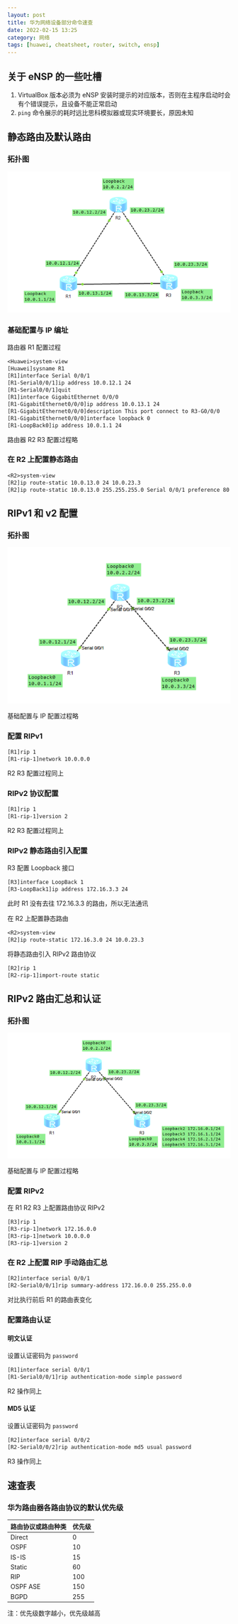 ```yaml
---
layout: post
title: 华为网络设备部分命令速查
date: 2022-02-15 13:25
category: 网络
tags: [huawei, cheatsheet, router, switch, ensp]
---
```


## 关于 eNSP 的一些吐槽

1. VirtualBox 版本必须为 eNSP 安装时提示的对应版本，否则在主程序启动时会有个错误提示，且设备不能正常启动
1. `ping` 命令展示的耗时远比思科模拟器或现实环境要长，原因未知

## 静态路由及默认路由

### 拓扑图

![](/assets/2022/001.png)

### 基础配置与 IP 编址

路由器 R1 配置过程

```
<Huawei>system-view
[Huawei]sysname R1
[R1]interface Serial 0/0/1
[R1-Serial0/0/1]ip address 10.0.12.1 24 
[R1-Serial0/0/1]quit
[R1]interface GigabitEthernet 0/0/0
[R1-GigabitEthernet0/0/0]ip address 10.0.13.1 24 
[R1-GigabitEthernet0/0/0]description This port connect to R3-G0/0/0 
[R1-GigabitEthernet0/0/0]interface loopback 0 
[R1-LoopBack0]ip address 10.0.1.1 24
```

路由器 R2 R3 配置过程略

### 在 R2 上配置静态路由

```
<R2>system-view 
[R2]ip route-static 10.0.13.0 24 10.0.23.3
[R2]ip route-static 10.0.13.0 255.255.255.0 Serial 0/0/1 preference 80 
```

## RIPv1 和 v2 配置

### 拓扑图

![](/assets/2022/002.png)

基础配置与 IP 配置过程略

### 配置 RIPv1

```
[R1]rip 1 
[R1-rip-1]network 10.0.0.0
```

R2 R3 配置过程同上

### RIPv2 协议配置

```
[R1]rip 1 
[R1-rip-1]version 2
```
R2 R3 配置过程同上

### RIPv2 静态路由引入配置

R3 配置 Loopback 接口

```
[R3]interface LoopBack 1 
[R3-LoopBack1]ip address 172.16.3.3 24 
```

此时 R1 没有去往 172.16.3.3 的路由，所以无法通讯

在 R2 上配置静态路由

```
<R2>system-view 
[R2]ip route-static 172.16.3.0 24 10.0.23.3 
```

将静态路由引入 RIPv2 路由协议

```
[R2]rip 1 
[R2-rip-1]import-route static
```

## RIPv2 路由汇总和认证

### 拓扑图

![](/assets/2022/003.png)

基础配置与 IP 配置过程略

### 配置 RIPv2

在 R1 R2 R3 上配置路由协议 RIPv2

```
[R3]rip 1 
[R3-rip-1]network 172.16.0.0 
[R3-rip-1]network 10.0.0.0 
[R3-rip-1]version 2 
```

### 在 R2 上配置 RIP 手动路由汇总

```
[R2]interface serial 0/0/1 
[R2-Serial0/0/1]rip summary-address 172.16.0.0 255.255.0.0 
```

对比执行前后 R1 的路由表变化

### 配置路由认证

#### 明文认证

设置认证密码为 `password`

```
[R1]interface serial 0/0/1 
[R1-Serial0/0/1]rip authentication-mode simple password
```

R2 操作同上

#### MD5 认证

设置认证密码为 `password`

```
[R2]interface serial 0/0/2 
[R2-Serial0/0/2]rip authentication-mode md5 usual password
```

R3 操作同上

## 速查表

### 华为路由器各路由协议的默认优先级

| 路由协议或路由种类 | 优先级 |
| ------------------ | ------ |
| Direct             | 0      |
| OSPF               | 10     |
| IS-IS              | 15     |
| Static             | 60     |
| RIP                | 100    |
| OSPF ASE           | 150    |
| BGPD               | 255    |

注：优先级数字越小，优先级越高